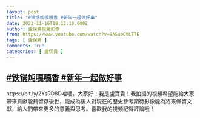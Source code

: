 ```yaml
---
layout: post
title: "#铁锅炖嘎嘎香 #新年一起做好事"
date: 2023-11-16T18:13:18.000Z
author: 盧保貴視覺影像
from: https://www.youtube.com/watch?v=9ASueCVLTTE
tags: [ 盧保貴 ]
comments: True
categories: [ 盧保貴 ]
---
```

<!--1700158398000-->
[#铁锅炖嘎嘎香 #新年一起做好事](https://www.youtube.com/watch?v=9ASueCVLTTE)
------

<div>
https://bit.ly/2YsRD8D哈嘍，大家好！我是盧寶貴！我拍攝的視頻希望能給大家帶來貢獻能夠留存後世，能成為後人對現在的歷史參考期待影像能為將來保留文獻，給人們帶來更多的意義與思考。喜歡我的視頻記得評論哦！
</div>
